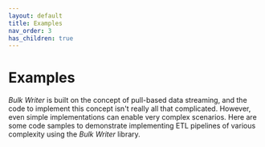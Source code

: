 ```yaml
---
layout: default
title: Examples
nav_order: 3
has_children: true
---
```

# Examples

*Bulk Writer* is built on the concept of pull-based data streaming, and the code to implement this concept isn't really all that complicated. However, even simple implementations can enable very complex scenarios. Here are some code samples to demonstrate implementing ETL pipelines of various complexity using the *Bulk Writer* library.
